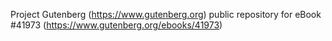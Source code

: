 Project Gutenberg (https://www.gutenberg.org) public repository for eBook #41973 (https://www.gutenberg.org/ebooks/41973)
